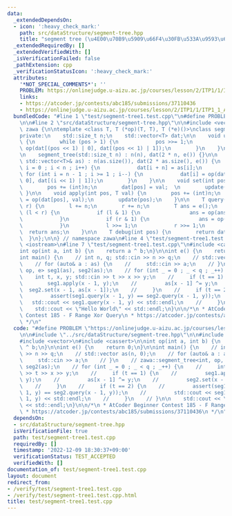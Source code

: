 ```yaml
---
data:
  _extendedDependsOn:
  - icon: ':heavy_check_mark:'
    path: src/dataStructure/segment-tree.hpp
    title: "segment tree (\u4E00\u70B9\u5909\u66F4\u30FB\u533A\u9593\u6F14\u7B97)"
  _extendedRequiredBy: []
  _extendedVerifiedWith: []
  _isVerificationFailed: false
  _pathExtension: cpp
  _verificationStatusIcon: ':heavy_check_mark:'
  attributes:
    '*NOT_SPECIAL_COMMENTS*': ''
    PROBLEM: https://onlinejudge.u-aizu.ac.jp/courses/lesson/2/ITP1/1/ITP1_1_A
    links:
    - https://atcoder.jp/contests/abc185/submissions/37110436
    - https://onlinejudge.u-aizu.ac.jp/courses/lesson/2/ITP1/1/ITP1_1_A
  bundledCode: "#line 1 \"test/segment-tree1.test.cpp\"\n#define PROBLEM \"https://onlinejudge.u-aizu.ac.jp/courses/lesson/2/ITP1/1/ITP1_1_A\"\
    \n\n#line 2 \"src/dataStructure/segment-tree.hpp\"\n\n#include <vector>\n\nnamespace\
    \ zawa {\n\ntemplate <class T, T (*op)(T, T), T (*e)()>\nclass segment_tree {\n\
    private:\n    std::size_t n;\n    std::vector<T> dat;\n\n    void update(int pos)\
    \ {\n        while (pos > 1) {\n            pos >>= 1;\n            dat[pos] =\
    \ op(dat[(pos << 1) | 0], dat[(pos << 1) | 1]);\n        }\n    }\n\npublic:\n\
    \n    segment_tree(std::size_t n) : n(n), dat(2 * n, e()) {}\n\n    segment_tree(const\
    \ std::vector<T>& as) : n(as.size()), dat(2 * as.size(), e()) {\n        for (std::size_t\
    \ i = 0 ; i < n ; i++) {\n            dat[i + n] = as[i];\n        }\n       \
    \ for (int i = n - 1 ; i >= 1 ; i--) {\n            dat[i] = op(dat[(i << 1) |\
    \ 0], dat[(i << 1) | 1]);\n        }\n    }\n\n    void set(int pos, T val) {\n\
    \        pos += (int)n;\n        dat[pos] = val;  \n        update(pos);\n   \
    \ }\n\n    void apply(int pos, T val) {\n        pos += (int)n;\n        dat[pos]\
    \ = op(dat[pos], val);\n        update(pos);\n    }\n\n    T query(int l, int\
    \ r) {\n        l += n;\n        r += n;\n        T ans = e();\n        while\
    \ (l < r) {\n            if (l & 1) {\n                ans = op(ans, dat[l++]);\n\
    \            }\n            if (r & 1) {\n                ans = op(ans, dat[--r]);\n\
    \            }\n            l >>= 1;\n            r >>= 1;\n        }\n      \
    \  return ans;\n    }\n\n    T debug(int pos) {\n        return dat[pos];\n  \
    \  }\n};\n\n} // namespace zawa\n#line 4 \"test/segment-tree1.test.cpp\"\n\n#include\
    \ <iostream>\n#line 7 \"test/segment-tree1.test.cpp\"\n#include <cassert>\n\n\
    int op(int a, int b) {\n    return a ^ b;\n}\n\nint e() {\n    return 0;\n}\n\n\
    int main() {\n    // int n, q; std::cin >> n >> q;\n    // std::vector as(n, 0);\n\
    \    // for (auto& a : as) {\n    //     std::cin >> a;\n    // }\n    // zawa::segment_tree<int,\
    \ op, e> seg1(as), seg2(as);\n    // for (int _ = 0 ; _ < q ; _++) {\n    // \
    \    int t, x, y; std::cin >> t >> x >> y;\n    //     if (t == 1) {\n    // \
    \        seg1.apply(x - 1, y);\n    //         as[x - 1] ^= y;\n    //       \
    \  seg2.set(x - 1, as[x - 1]);\n    //     }\n    //     if (t == 2) {\n    //\
    \         assert(seg1.query(x - 1, y) == seg2.query(x - 1, y));\n    //      \
    \   std::cout << seg1.query(x - 1, y) << std::endl;\n    //     }\n    // }\n\n\
    \    std::cout << \"Hello World\" << std::endl;\n}\n\n/*\n * AtCoder Beginner\
    \ Contest 185 - F Range Xor Query\n * https://atcoder.jp/contests/abc185/submissions/37110436\n\
    \ */\n"
  code: "#define PROBLEM \"https://onlinejudge.u-aizu.ac.jp/courses/lesson/2/ITP1/1/ITP1_1_A\"\
    \n\n#include \"../src/dataStructure/segment-tree.hpp\"\n\n#include <iostream>\n\
    #include <vector>\n#include <cassert>\n\nint op(int a, int b) {\n    return a\
    \ ^ b;\n}\n\nint e() {\n    return 0;\n}\n\nint main() {\n    // int n, q; std::cin\
    \ >> n >> q;\n    // std::vector as(n, 0);\n    // for (auto& a : as) {\n    //\
    \     std::cin >> a;\n    // }\n    // zawa::segment_tree<int, op, e> seg1(as),\
    \ seg2(as);\n    // for (int _ = 0 ; _ < q ; _++) {\n    //     int t, x, y; std::cin\
    \ >> t >> x >> y;\n    //     if (t == 1) {\n    //         seg1.apply(x - 1,\
    \ y);\n    //         as[x - 1] ^= y;\n    //         seg2.set(x - 1, as[x - 1]);\n\
    \    //     }\n    //     if (t == 2) {\n    //         assert(seg1.query(x -\
    \ 1, y) == seg2.query(x - 1, y));\n    //         std::cout << seg1.query(x -\
    \ 1, y) << std::endl;\n    //     }\n    // }\n\n    std::cout << \"Hello World\"\
    \ << std::endl;\n}\n\n/*\n * AtCoder Beginner Contest 185 - F Range Xor Query\n\
    \ * https://atcoder.jp/contests/abc185/submissions/37110436\n */\n"
  dependsOn:
  - src/dataStructure/segment-tree.hpp
  isVerificationFile: true
  path: test/segment-tree1.test.cpp
  requiredBy: []
  timestamp: '2022-12-09 18:30:37+09:00'
  verificationStatus: TEST_ACCEPTED
  verifiedWith: []
documentation_of: test/segment-tree1.test.cpp
layout: document
redirect_from:
- /verify/test/segment-tree1.test.cpp
- /verify/test/segment-tree1.test.cpp.html
title: test/segment-tree1.test.cpp
---
```

